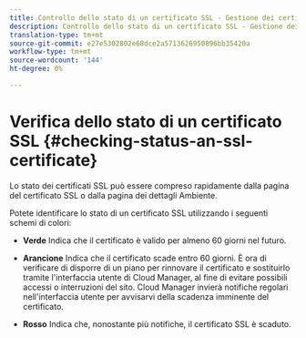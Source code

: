 ```yaml
---
title: Controllo dello stato di un certificato SSL - Gestione dei certificati SSL
description: Controllo dello stato di un certificato SSL - Gestione dei certificati SSL
translation-type: tm+mt
source-git-commit: e27e5302802e68dce2a5713626950896bb35420a
workflow-type: tm+mt
source-wordcount: '144'
ht-degree: 0%

---
```



# Verifica dello stato di un certificato SSL {#checking-status-an-ssl-certificate}

Lo stato dei certificati SSL può essere compreso rapidamente dalla pagina del certificato SSL o dalla pagina dei dettagli Ambiente.

Potete identificare lo stato di un certificato SSL utilizzando i seguenti schemi di colori:

* **Verde** Indica che il certificato è valido per almeno 60 giorni nel futuro.

* **Arancione** Indica che il certificato scade entro 60 giorni. È ora di verificare di disporre di un piano per rinnovare il certificato e sostituirlo tramite l&#39;interfaccia utente di Cloud Manager, al fine di evitare possibili accessi o interruzioni del sito. Cloud Manager invierà notifiche regolari nell&#39;interfaccia utente per avvisarvi della scadenza imminente del certificato.

* **Rosso** Indica che, nonostante più notifiche, il certificato SSL è scaduto.